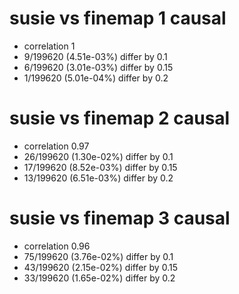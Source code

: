 # susie vs finemap  1 causal

- correlation 1
- 9/199620 (4.51e-03%) differ by 0.1
- 6/199620 (3.01e-03%) differ by 0.15
- 1/199620 (5.01e-04%) differ by 0.2


# susie vs finemap  2 causal

- correlation 0.97
- 26/199620 (1.30e-02%) differ by 0.1
- 17/199620 (8.52e-03%) differ by 0.15
- 13/199620 (6.51e-03%) differ by 0.2


# susie vs finemap  3 causal

- correlation 0.96
- 75/199620 (3.76e-02%) differ by 0.1
- 43/199620 (2.15e-02%) differ by 0.15
- 33/199620 (1.65e-02%) differ by 0.2


